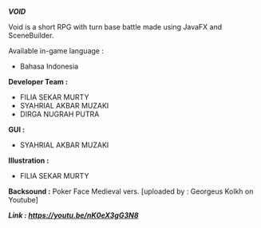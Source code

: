 **_VOID_**

Void is a short RPG with turn base battle made using JavaFX and SceneBuilder.

Available in-game language : 
* Bahasa Indonesia

**Developer Team :**
* FILIA SEKAR MURTY
* SYAHRIAL AKBAR MUZAKI
* DIRGA NUGRAH PUTRA

**GUI :**
* SYAHRIAL AKBAR MUZAKI

**Illustration :**
* FILIA SEKAR MURTY

**Backsound :**
Poker Face Medieval vers. [uploaded by : Georgeus Kolkh on Youtube]

**_Link : https://youtu.be/nK0eX3gG3N8_**